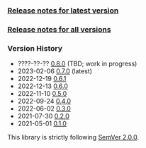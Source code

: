 ### [Release notes for latest version](latest.md)

### [Release notes for all versions](full.md)

### Version History

* ????-??-?? [0.8.0](0.8.0.md) (TBD; work in progress)
* 2023-02-06 [0.7.0](0.7.0.md) (latest)
* 2022-12-19 [0.6.1](0.6.1.md)
* 2022-12-13 [0.6.0](0.6.0.md)
* 2022-11-10 [0.5.0](0.5.0.md)
* 2022-09-24 [0.4.0](0.4.0.md)
* 2022-06-02 [0.3.0](0.3.0.md)
* 2021-07-30 [0.2.0](0.2.0.md)
* 2021-05-01 [0.1.0](0.1.0.md)


This library is strictly following [SemVer 2.0.0](https://semver.org/spec/v2.0.0.html).